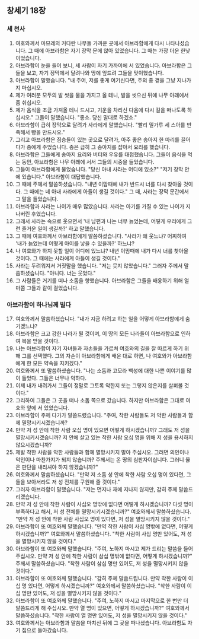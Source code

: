 ## 창세기 18장

### 세 천사
1. 여호와께서 마므레의 커다란 나무들 가까운 곳에서 아브라함에게 다시 나타나셨습니다. 그 때에 아브라함은 자기 장막 문에 앉아 있었습니다. 그 때는 가장 더운 한낮이었습니다.
2. 아브라함이 눈을 들어 보니, 세 사람이 자기 가까이에 서 있었습니다. 아브라함은 그들을 보고, 자기 장막에서 달려나와 땅에 엎드려 그들을 맞이했습니다.
3. 아브라함이 말했습니다. "내 주여, 저를 좋게 여기신다면, 주의 종 곁을 그냥 지나가지 마십시오.
4. 제가 여러분 모두의 발 씻을 물을 가지고 올 테니, 발을 씻으신 뒤에 나무 아래에서 좀 쉬십시오.
5. 제가 음식을 조금 가져올 테니 드시고, 기운을 차리신 다음에 다시 길을 떠나도록 하십시오." 그들이 말했습니다. "좋소. 당신 말대로 하겠소."
6. 아브라함이 급히 장막으로 달려가 사라에게 말했습니다. "빨리 밀가루 세 스아를 반죽해서 빵을 만드시오."
7. 그리고 아브라함은 짐승들이 있는 곳으로 달려가, 아주 좋은 송아지 한 마리를 끌어다가 종에게 주었습니다. 종은 급히 그 송아지를 잡아서 요리를 했습니다.
8. 아브라함은 그들에게 송아지 요리와 버터와 우유를 대접했습니다. 그들이 음식을 먹는 동안, 아브라함은 나무 아래에 서서 그들의 시중을 들었습니다.
9. 그들이 아브라함에게 물었습니다. "당신 아내 사라는 어디에 있소?" "저기 장막 안에 있습니다." 아브라함이 대답했습니다.
10. 그 때에 주께서 말씀하셨습니다. "내년 이맘때에 내가 반드시 너를 다시 찾아올 것이다. 그 때에는 네 아내 사라에게 아들이 생길 것이다." 그 때, 사라는 장막 문간에서 그 말을 들었습니다.
11. 아브라함과 사라는 나이가 매우 많았습니다. 사라는 아기를 가질 수 있는 나이가 지나버린 후였습니다.
12. 그래서 사라는 속으로 웃으면서 '내 남편과 나는 너무 늙었는데, 어떻게 우리에게 그런 즐거운 일이 생길까?' 하고 말했습니다.
13. 그 때에 여호와께서 아브라함에게 말씀하셨습니다. "사라가 왜 웃느냐? 어찌하여 '내가 늙었는데 어떻게 아이를 낳을 수 있을까?' 하느냐?
14. 나 여호와가 하지 못할 일이 어디에 있느냐? 내년 이맘때에 내가 다시 너를 찾아올 것이다. 그 때에는 사라에게 아들이 생길 것이다."
15. 사라는 두려워져서 거짓말을 했습니다. "저는 웃지 않았습니다." 그러자 주께서 말씀하셨습니다. "아니다. 너는 웃었다."
16. 그 사람들은 거기를 떠나 소돔을 향했습니다. 아브라함은 그들을 배웅하기 위해 얼마쯤 그들과 같이 걸었습니다.
### 아브라함이 하나님께 빌다
17. 여호와께서 말씀하셨습니다. "내가 지금 하려고 하는 일을 어떻게 아브라함에게 숨기겠느냐?
18. 아브라함은 크고 강한 나라가 될 것이며, 이 땅의 모든 나라들이 아브라함으로 인하여 복을 받을 것이다.
19. 나는 아브라함이 자기 자녀들과 자손들을 가르쳐 여호와의 길을 잘 따르게 하기 위해 그를 선택했다. 그의 자손이 아브라함에게 배운 대로 하면, 나 여호와가 아브라함에게 한 모든 약속을 지키겠다."
20. 여호와께서 또 말씀하셨습니다. "나는 소돔과 고모라 백성에 대한 나쁜 이야기를 많이 들었다. 그들은 너무나 악하다.
21. 이제 내가 내려가서 그들이 정말로 그토록 악한지 또는 그렇지 않은지를 살펴볼 것이다."
22. 그리하여 그들은 그 곳을 떠나 소돔 쪽으로 갔습니다. 하지만 아브라함은 그대로 여호와 앞에 서 있었습니다.
23. 아브라함이 주께 다가가 말씀드렸습니다. "주여, 착한 사람들도 저 악한 사람들과 함께 멸망시키시겠습니까?
24. 만약 저 성 안에 착한 사람 오십 명이 있으면 어떻게 하시겠습니까? 그래도 저 성을 멸망시키시겠습니까? 저 안에 살고 있는 착한 사람 오십 명을 위해 저 성을 용서하지 않으시겠습니까?
25. 제발 착한 사람을 악한 사람들과 함께 멸망시키지 말아 주십시오. 그러면 의인이나 악인이나 마찬가지가 되지 않습니까? 주께서는 온 땅의 심판자이십니다. 그러니 옳은 판단을 내리셔야 하지 않겠습니까?"
26. 여호와께서 말씀하셨습니다. "만약 저 소돔 성 안에 착한 사람 오십 명이 있다면, 그들을 보아서라도 저 성 전체를 구원해 줄 것이다."
27. 그러자 아브라함이 말했습니다. "저는 먼지나 재에 지나지 않지만, 감히 주께 말씀드리겠습니다.
28. 만약 저 성 안에 착한 사람이 사십오 명밖에 없다면 어떻게 하시겠습니까? 다섯 명이 부족하다고 해서, 저 성 전체를 멸망시키시겠습니까?" 여호와께서 말씀하셨습니다. "만약 저 성 안에 착한 사람 사십오 명이 있다면, 저 성을 멸망시키지 않을 것이다."
29. 아브라함이 또 여호와께 말했습니다. "만약 착한 사람이 사십 명밖에 없다면, 어떻게 하시겠습니까?" 여호와께서 말씀하셨습니다. "착한 사람이 사십 명만 있어도, 저 성을 멸망시키지 않을 것이다."
30. 아브라함이 또 여호와께 말했습니다. "주여, 노하지 마시고 제가 드리는 말씀을 들어 주십시오. 만약 저 성 안에 착한 사람이 삼십 명밖에 없다면, 어떻게 하시겠습니까?" 주께서 말씀하셨습니다. "착한 사람이 삼십 명만 있어도, 저 성을 멸망시키지 않을 것이다."
31. 아브라함이 또 여호와께 말했습니다. "감히 주께 말씀드립니다. 만약 착한 사람이 이십 명 있다면, 어떻게 하시겠습니까?" 여호와께서 말씀하셨습니다. "착한 사람이 이십 명만 있어도, 저 성을 멸망시키지 않을 것이다."
32. 아브라함이 또 여호와께 말했습니다. "주여, 노하지 마시고 마지막으로 한 번만 더 말씀드리게 해 주십시오. 만약 열 명이 있으면, 어떻게 하시겠습니까?" 여호와께서 말씀하셨습니다. "착한 사람이 열 명만 있어도, 저 성을 멸망시키지 않을 것이다."
33. 여호와께서는 아브라함과 말씀을 마치신 뒤에 그 곳을 떠나셨습니다. 아브라함도 자기 집으로 돌아갔습니다.
